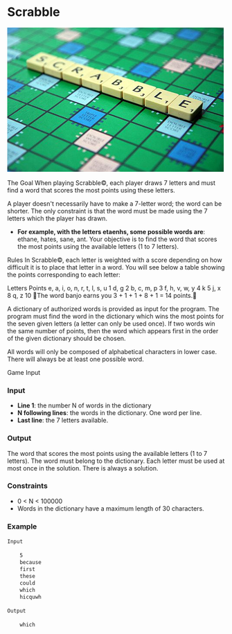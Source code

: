 # Scrabble
[![scrabble](./scrabble.jpg)](scrabble)

 The Goal
When playing Scrabble©, each player draws 7 letters and must find a word that scores the most points using these letters.

A player doesn't necessarily have to make a 7-letter word; the word can be shorter. The only constraint is that the word must be made using the 7 letters which the player has drawn.

* **For example, with the letters  etaenhs, some possible words are**: ethane, hates, sane, ant.
Your objective is to find the word that scores the most points using the available letters (1 to 7 letters).

 Rules
In Scrabble©, each letter is weighted with a score depending on how difficult it is to place that letter in a word. You will see below a table showing the points corresponding to each letter:
 

Letters	Points
e, a, i, o, n, r, t, l, s, u	1
d, g	2
b, c, m, p	3
f, h, v, w, y	4
k	5
j, x	8
q, z	10
The word banjo earns you 3 + 1 + 1 + 8 + 1 = 14 points.

A dictionary of authorized words is provided as input for the program. The program must find the word in the dictionary which wins the most points for the seven given letters (a letter can only be used once). If two words win the same number of points, then the word which appears first in the order of the given dictionary should be chosen.
 

All words will only be composed of alphabetical characters in lower case. There will always be at least one possible word.

 Game Input

### Input
* **Line 1**: the number N of words in the dictionary
* **N following lines**: the words in the dictionary. One word per line.
* **Last line**: the 7 letters available.

### Output
The word that scores the most points using the available letters (1 to 7 letters). The word must belong to the dictionary. Each letter must be used at most once in the solution. There is always a solution.

### Constraints
* 0 < N < 100000
* Words in the dictionary have a maximum length of 30 characters.

### Example

    Input

        5
        because
        first
        these
        could
        which
        hicquwh

    Output

        which        
